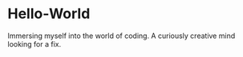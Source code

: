 # Hello-World
Immersing myself into the world of coding.
A curiously creative mind looking for a fix.
